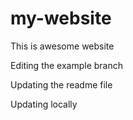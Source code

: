 # my-website

 This is awesome website
 
 Editing the example branch
 
 Updating the readme file

Updating locally